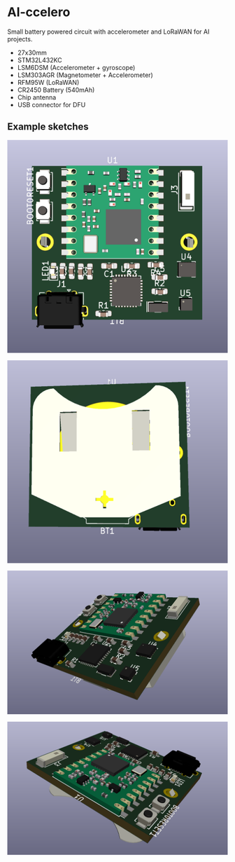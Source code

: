 # AI-ccelero

Small battery powered circuit with accelerometer and LoRaWAN for AI projects.

* 27x30mm
* STM32L432KC
* LSM6DSM (Accelerometer + gyroscope)
* LSM303AGR (Magnetometer + Accelerometer)
* RFM95W (LoRaWAN)
* CR2450 Battery (540mAh)
* Chip antenna
* USB connector for DFU

## Example sketches

![Front](./img/front.png)

![Back](./img/back.png)

![Side 1](./img/side1.png)

![Side 2](./img/side2.png)